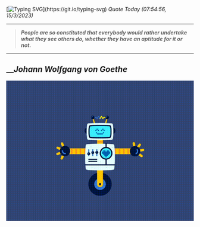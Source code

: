 [![Typing SVG](https://readme-typing-svg.herokuapp.com?font=Press+Start+2P&color=C2F784&size=35&width=900&height=100&lines=Hello+World%2C+I'm+Hung+!)](https://git.io/typing-svg) 
_Quote Today (07:54:56, 15/3/2023)_
___
>**_People are so constituted that everybody would rather undertake what they see others do, whether they have an aptitude for it or not._**
___

## __**_Johann Wolfgang von Goethe_**

![RobotDance](src/assets/images/robot-dancing-dribble.gif?style=center)
